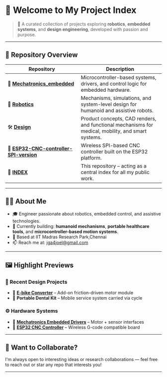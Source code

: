 # 👋 Welcome to My Project Index

> 🚀 A curated collection of projects exploring **robotics**, **embedded systems**, and **design engineering**, developed with passion and purpose.

---

## 📂 Repository Overview

| Repository | Description |
|------------|-------------|
| 🔗 [**Mechatronics_embedded**](https://github.com/JOELGEORGEALEX/Mechatronics_embedded) | Microcontroller-based systems, drivers, and control logic for embedded hardware. |
| 🤖 [**Robotics**](https://github.com/JOELGEORGEALEX/Robotics) | Mechanisms, simulations, and system-level design for humanoid and assistive robots. |
| 🛠️ [**Design**](https://github.com/JOELGEORGEALEX/Design) | Product concepts, CAD renders, and functional mechanisms for medical, mobility, and smart systems. |
| 🔧 [**ESP32-CNC-controller-SPI-version**](https://github.com/JOELGEORGEALEX/ESP32-CNC-controller-SPI-version) | Wireless SPI-based CNC controller built on the ESP32 platform. |
| 🧭 [**INDEX**](https://github.com/JOELGEORGEALEX/INDEX) | This repository – acting as a central index for all my public work. |

---

## 🧑‍🔬 About Me

- 🎓 Engineer passionate about robotics, embedded control, and assistive technologies.
- 🌱 Currently building: **humanoid mechanisms**, **portable healthcare tools**, and **microcontroller-based motion systems**.
- 📍 Based at IIT Madras Research Park,Chennai
- 📫 Reach me at: jga4joel@gmail.com

---

## 🖼️ Highlight Previews

### 📌 Recent Design Projects
- 🔹 **[E-bike Converter](https://github.com/JOELGEORGEALEX/Design)** – Add-on friction-driven motor module
- 🔹 **Portable Dental Kit** – Mobile service system carried via cycle

### ⚙️ Hardware Systems
- 🔸 **[Mechatronics Embedded Drivers](https://github.com/JOELGEORGEALEX/Mechatronics_embedded)** – Motor + sensor interfaces
- 🔸 **[ESP32 CNC Controller](https://github.com/JOELGEORGEALEX/ESP32-CNC-controller-SPI-version)** – Wireless G-code compatible board

---

## 🧠 Want to Collaborate?

I'm always open to interesting ideas or research collaborations — feel free to reach out or star any repo that interests you!

---
